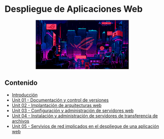 # Despliegue de Aplicaciones Web

<div align=center>
<img src="../extras/cyberpunk2.gif" alt="me" width="60%">
</div>

## Contenido
- [Introducción](./introduccion/README.md)
- [Unit 01 - Documentación y control de versiones](./unidad01/README.md)
- [Unit 02 - Implantación de arquitecturas web](./unidad02/README.md)
- [Unit 03 - Configuración y administración de servidores web](./unidad03/README.md)
- [Unit 04 - Instalación y administración de servidores de transferencia de archivos](./unidad04/README.md)
- [Unit 05 - Servivios de red implicados en el despliegue de una aplicación web](./unidad05/README.md)